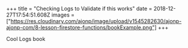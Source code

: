 +++
title = "Checking Logs to Validate if this works"
date = 2018-12-27T17:54:51.608Z
images = ["https://res.cloudinary.com/ajonp/image/upload/v1545282630/ajonp-ajonp-com/8-lesson-firestore-functions/bookExample.png"]
+++

Cool Logs book

